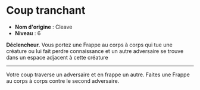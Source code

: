 # Coup tranchant

 * **Nom d'origine** : Cleave
 * **Niveau** : 6


<p><strong>Déclencheur.</strong> Vous portez une Frappe au corps à corps qui tue une créature ou lui fait perdre connaissance et un autre adversaire se trouve dans un espace adjacent à cette créature</p>
<hr>
<p>Votre coup traverse un adversaire et en frappe un autre. Faites une Frappe au corps à corps contre le second adversaire.</p>